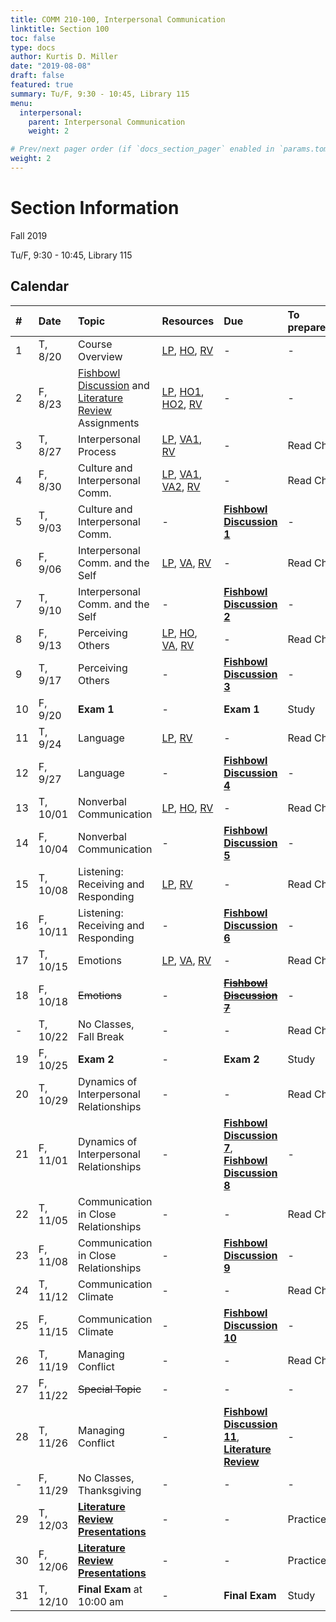 ```yaml
---
title: COMM 210-100, Interpersonal Communication
linktitle: Section 100
toc: false
type: docs
author: Kurtis D. Miller
date: "2019-08-08"
draft: false
featured: true
summary: Tu/F, 9:30 - 10:45, Library 115
menu:
  interpersonal:
    parent: Interpersonal Communication
    weight: 2

# Prev/next pager order (if `docs_section_pager` enabled in `params.toml`)
weight: 2
---
```


Section Information
===================

Fall 2019

Tu/F, 9:30 - 10:45, Library 115

[ho-s]:  /course/interpersonal/COMM-210-100-FA19-KM.pdf  "Handout - Syllabus"

<!-- more -->

Calendar
--------

| #  | Date     | Topic                                                                        | Resources                                                     | Due                                    | To prepare… |
|:--|:-----------|:--------------------------|:----------|:-----------------------|:---------------------------|
| 1  | T,  8/20 | Course Overview                                                              | [LP][lp-co], [HO][ho-s], [RV][va-co-rev]                      | -                                      | -           |
| 2  | F,  8/23 | [Fishbowl Discussion][fishbowl] and [Literature Review][lit-rev] Assignments | [LP][lp-ao], [HO1][ho-fd], [HO2][ho-lr], [RV][va-ao-rev]      | -                                      | -           |
| 3  | T,  8/27 | Interpersonal Process                                                        | [LP][lp-ip1], [VA1][va-ip1], [RV][va-ip1-rev]                 | -                                      | Read Ch.    |
| 4  | F,  8/30 | Culture and Interpersonal Comm.                                              | [LP][lp-ci1], [VA1][va-ci1], [VA2][va-ci2], [RV][va-ci1-rev]  | -                                      | Read Ch.    |
| 5  | T,  9/03 | Culture and Interpersonal Comm.                                              | -                                                             | **[Fishbowl Discussion 1][Fishbowl]**  | -           |
| 6  | F,  9/06 | Interpersonal Comm. and the Self                                             | [LP][lp-is1], [VA][va-is1], [RV][va-is1-rev]                  | -                                      | Read Ch.    |
| 7  | T,  9/10 | Interpersonal Comm. and the Self                                             | -                                                             | **[Fishbowl Discussion 2][Fishbowl]**  | -           |
| 8  | F,  9/13 | Perceiving Others                                                            | [LP][lp-po1], [HO][ho-at], [VA][va-po1], [RV][va-po1-rev]     | -                                      | Read Ch.    |
| 9  | T,  9/17 | Perceiving Others                                                            | -                                                             | **[Fishbowl Discussion 3][Fishbowl]**  | -           |
| 10 | F,  9/20 | **Exam 1**                                                                   | -                                                             | **Exam 1**                             | Study       |
| 11 | T,  9/24 | Language                                                                     | [LP][lp-l1], [RV][va-l1-rev]                                  | -                                      | Read Ch.    |
| 12 | F,  9/27 | Language                                                                     | -                                                             | **[Fishbowl Discussion 4][Fishbowl]**  | -           |
| 13 | T, 10/01 | Nonverbal Communication                                                      | [LP][lp-nc1], [HO][ho-script], [RV][va-nc1-rev]               | -                                      | Read Ch.    |
| 14 | F, 10/04 | Nonverbal Communication                                                      | -                                                             | **[Fishbowl Discussion 5][Fishbowl]**  | -           |
| 15 | T, 10/08 | Listening: Receiving and Responding                                          | [LP][lp-list1], [RV][va-list1-rev]                            | -                                      | Read Ch.    |
| 16 | F, 10/11 | Listening: Receiving and Responding                                          | -                                                             | **[Fishbowl Discussion 6][Fishbowl]**  | -           |
| 17 | T, 10/15 | Emotions                                                                     | [LP][lp-e1], [VA][va-e1], [RV][va-e1-rev]                     | -                                      | Read Ch.    |
| 18 | F, 10/18 | ~~Emotions~~                                                                     | -                                                             | ~~**[Fishbowl Discussion 7][Fishbowl]**~~  | -           |
| -  | T, 10/22 | No Classes, Fall Break                                                       | -                                                             | -                                      | Read Ch.    |
| 19 | F, 10/25 | **Exam 2**                                                                   | -                                                             | **Exam 2**                             | Study       |
| 20 | T, 10/29 | Dynamics of Interpersonal Relationships                                      | -                                                             | -                                      | Read Ch.    |
| 21 | F, 11/01 | Dynamics of Interpersonal Relationships                                      | -                                                             | **[Fishbowl Discussion 7][Fishbowl]**, **[Fishbowl Discussion 8][Fishbowl]**  | -           |
| 22 | T, 11/05 | Communication in Close Relationships                                         | -                                                             | -                                      | Read Ch.    |
| 23 | F, 11/08 | Communication in Close Relationships                                         | -                                                             | **[Fishbowl Discussion 9][Fishbowl]**  | -           |
| 24 | T, 11/12 | Communication Climate                                                        | -                                                             | -                                      | Read Ch.    |
| 25 | F, 11/15 | Communication Climate                                                        | -                                                             | **[Fishbowl Discussion 10][Fishbowl]** | -           |
| 26 | T, 11/19 | Managing Conflict                                                            | -                                                             | -                                      | Read Ch.    |
| 27 | F, 11/22 | ~~Special Topic~~                                                                | -                                                             | -                                      | -           |
| 28 | T, 11/26 | Managing Conflict                                                            | -                                                             | **[Fishbowl Discussion 11][Fishbowl]**, **[Literature Review][lit-rev]**| -           |
| -  | F, 11/29 | No Classes, Thanksgiving                                                     | -                                                             | -                                      | -           |
| 29 | T, 12/03 | **[Literature Review Presentations][lit-rev]**                               | -                                                             | -                                      | Practice    |
| 30 | F, 12/06 | **[Literature Review Presentations][lit-rev]**                               | -                                                             | -                                      | Practice    |
| 31 | T, 12/10 | **Final Exam** at 10:00 am                                                   | -                                                             | **Final Exam**                         | Study       |

<!-- assignment links -->
[fishbowl]:  /course/interpersonal/assignment/fishbowl-discussion/   "Assignment description"
[lit-rev]:   /course/interpersonal/assignment/literature-review/     "Assignment description"

<!-- handout links -->
[ho-at]:     /course/interpersonal/handout/attribution-activity-robinson-2017-CT.pdf "Handout - Attribution Theory Activity"
[ho-fd]:     /course/interpersonal/handout/fishbowl-discussion.pdf          "Handout - Fishbowl Discussion Assignment"
[ho-lr]:     /course/interpersonal/handout/literature-review.pdf            "Handout - Literature Review Assignment"
[ho-script]: /course/interpersonal/handout/nonverbal-interaction-script.pdf "Handout - Nonverbal Interaction Script"

<!-- lesson plan links -->
[lp-ao]:     /course/interpersonal/lesson-plan/assignments-overview/      "Lesson Plan"
[lp-ci1]:    /course/interpersonal/lesson-plan/culture-interpersonal-1/   "Lesson Plan"
[lp-co]:     /course/interpersonal/lesson-plan/course-overview/           "Lesson Plan"
[lp-e1]:     /course/interpersonal/lesson-plan/emotions-1/                "Lesson Plan"
[lp-ip1]:    /course/interpersonal/lesson-plan/interpersonal-process-1/   "Lesson Plan"
[lp-is1]:    /course/interpersonal/lesson-plan/interpersonal-the-self-1/  "Lesson Plan"
[lp-l1]:     /course/interpersonal/lesson-plan/language-1/                "Lesson Plan"
[lp-list1]:  /course/interpersonal/lesson-plan/listening-1/               "Lesson Plan"
[lp-nc1]:    /course/interpersonal/lesson-plan/nonverbal-communication-1/ "Lesson Plan"
[lp-po1]:    /course/interpersonal/lesson-plan/perceiving-others-1/       "Lesson Plan"

<!-- visual aid links-->
[va-ao-rev]:    /course/interpersonal/visual-aid/assignment-overview-rev/       "Visual Aid - Review"
[va-ci1-rev]:   /course/interpersonal/visual-aid/culture-interpersonal-rev/     "Visual Aid - Review"
[va-ci1]:       /course/interpersonal/visual-aid/culture-interpersonal-1/       "Visual Aid - National Culture"
[va-ci2]:       /course/interpersonal/visual-aid/culture-interpersonal-2/       "Visual Aid - Code Switching"
[va-co-rev]:    /course/interpersonal/visual-aid/course-overview-rev/           "Visual Aid - Review"
[va-e1]:        /course/interpersonal/visual-aid/emotions-1/                    "Visual Aid - Emotions"
[va-e1-rev]:    /course/interpersonal/visual-aid/emotions-1-rev/                "Visual Aid - Review"
[va-ip1-rev]:   /course/interpersonal/visual-aid/interpersonal-process-1-rev/   "Visual Aid - Review"
[va-ip1]:       /course/interpersonal/visual-aid/interpersonal-process-1/       "Visual Aid - Process Models of Communication"
[va-is1-rev]:   /course/interpersonal/visual-aid/interpersonal-the-self-1-rev/  "Visual Aid - Review"
[va-is1]:       /course/interpersonal/visual-aid/interpersonal-the-self-1/      "Visual Aid - Johari Window"
[va-l1-rev]:    /course/interpersonal/visual-aid/language-1-rev/                "Visual Aid - Review"
[va-list1-rev]: /course/interpersonal/visual-aid/listening-1-rev/               "Visual Aid - Review"
[va-nc1-rev]:   /course/interpersonal/visual-aid/nonverbal-communication-1-rev/ "Visual Aid - Review"
[va-po1-rev]:   /course/interpersonal/visual-aid/perceiving-others-1-rev/       "Visual Aid - Review"
[va-po1]:       /course/interpersonal/visual-aid/perceiving-others-1/           "Visual Aid - Attribution Theory"

